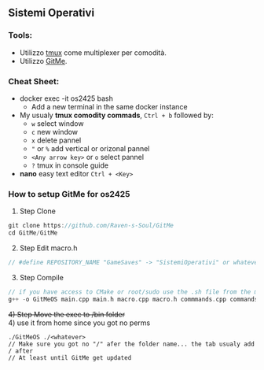 ## Sistemi Operativi
### Tools:
- Utilizzo [tmux](https://github.com/tmux/tmux) come multiplexer per comodità.
- Utilizzo [GitMe](https://github.com/Raven-s-Soul/GitMe). 
### Cheat Sheet:
- docker exec -it os2425 bash
   - Add a new terminal in the same docker instance
- My usualy **tmux comodity commads**, `Ctrl + b` followed by:
   - `w` select window
   - `c` new window
   - `x` delete pannel
   - `"` or `%` add vertical or orizonal pannel
   - `<Any arrow key>` or `o` select pannel
   - `?` tmux in console guide
- **nano** easy text editor `Ctrl + <Key>`
### How to setup GitMe for os2425
1) Step Clone
```c
git clone https://github.com/Raven-s-Soul/GitMe
cd GitMe/GitMe
```
2) Step Edit macro.h
```c
// #define REPOSITORY_NAME "GameSaves" -> "SistemiOperativi" or whatever
```
3) Step Compile
```c
// if you have access to CMake or root/sudo use the .sh file from the main folder and your done
g++ -o GitMeOS main.cpp main.h macro.cpp macro.h commmands.cpp commands.h
```
<s> 4) Step Move the exec to /bin folder </s><br>
4) use it from home since you got no perms
```
./GitMeOS ./<whatever>
// Make sure you got no "/" afer the folder name... the tab usualy add / after
// At least until GitMe get updated
```
